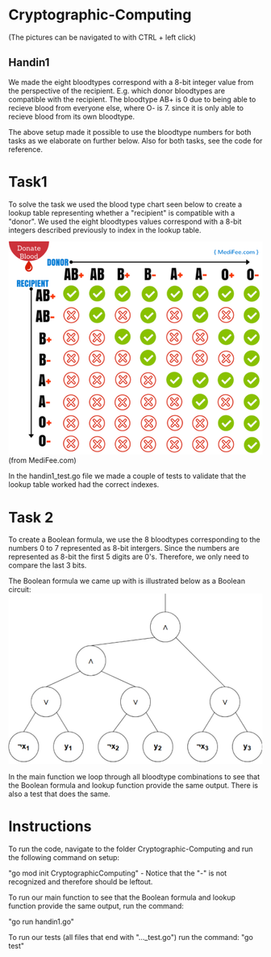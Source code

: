 # Cryptographic-Computing
(The pictures can be navigated to with CTRL + left click)

## Handin1 ##
We made the eight bloodtypes correspond with a 8-bit integer value from the perspective of the recipient. E.g. which donor bloodtypes are compatible with the recipient. The bloodtype AB+ is 0 due to being able to recieve blood from everyone else, where O- is 7. since it is only able to recieve blood from its own bloodtype.

The above setup made it possible to use the bloodtype numbers for both tasks as we elaborate on further below. Also for both tasks, see the code for reference.


# Task1 #
To solve the task we used the blood type chart seen below to create a lookup table representing whether a "recipient" is compatible with a "donor". We used the eight bloodtypes values correspond with a 8-bit integers described previously to index in the lookup table.

![Image description](./Pictures/blood-type-compatibility.png)
(from MediFee.com)

In the handin1_test.go file we made a couple of tests to validate that the lookup table worked had the correct indexes.

# Task 2 #
To create a Boolean formula, we use the 8 bloodtypes corresponding to the numbers 0 to 7 represented as 8-bit intergers. Since the numbers are represented as 8-bit the first 5 digits are 0's. Therefore, we only need to compare the last 3 bits. 

The Boolean formula we came up with is illustrated below as a Boolean circuit:
![Image description](./Pictures/Boolean-circuit-handin1.png)





In the main function we loop through all bloodtype combinations to see that the Boolean formula and lookup function provide the same output. There is also a test that does the same.


# Instructions #
To run the code, navigate to the folder Cryptographic-Computing and run the following command on setup:

"go mod init CryptographicComputing"
    - Notice that the "-" is not recognized and therefore should be leftout.



To run our main function to see that the Boolean formula and lookup function provide the same output, run the command:

"go run handin1.go" 

To run our tests (all files that end with "..._test.go") run the command:
"go test"
